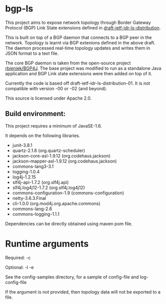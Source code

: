 bgp-ls
======

This project aims to expose network topology through Border Gateway Protocol (BGP) Link State extensions defined in [draft-ietf-idr-ls-distribution](http://tools.ietf.org/html/draft-ietf-idr-ls-distribution).

This is built on top of a BGP daemon that connects to a BGP peer in the network. Topology is learnt via BGP extenions defined in the above draft. The daemon processed real-time topology updates and writes them in JSON format to a text file.

The core BGP daemon is taken from the open-source project [rbieniek/BGP4J](https://github.com/rbieniek/BGP4J). The base project was modified to run as a standalone Java application and BGP Link state extensions were then added on top of it.

Currently the code is based off draft-ietf-idr-ls-distribution-01. It is not compatible with version -00 or -02 (and beyond). 

This source is licensed under Apache 2.0.

Build environment:
-----------------
This project requires a minimum of JavaSE-1.6.

It depends on the following libraries.
- junit-3.8.1
- quartz-2.1.6 (org.quartz-scheduler)
- jackson-core-asl-1.9.12 (org.codehaus.jackson)
- jackson-mapper-asl-1.9.12 (org.codehaus.jackson)
- commons-lang3-3.1
- logging-1.0.4
- log4j-1.2.15
- slf4j-api-1.7.2 (org.slf4j.api)
- slf4j.log4j12-1.7.2 (org.slf4j.log4j12)
- commons-configuration-1.9 (commons-configuration)
- netty-3.6.3.Final
- cli-1.0.0 (org.mod4j.org.apache.commons)
- commons-lang-2.6
- commons-logging-1.1.1

Dependencies can be directly obtained using maven pom file.

Runtime arguments
=================
Required:
 -c <config-file>

Optional:
 -l <log4j XML config file>
 -e <export-file>

See the config-samples directory, for a sample of config-file and log-config-file

If the <export-file> argument is not provided, then topology data will not be exported to a file.


